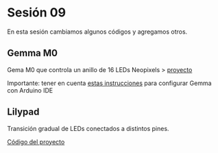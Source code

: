# Sesión 09

En esta sesión cambiamos algunos códigos y agregamos otros. 

## Gemma M0 

Gema M0 que controla un anillo de 16 LEDs Neopixels > [proyecto](./gemmaM0/gemmaM0.ino)

Importante: tener en cuenta [estas instrucciones](https://learn.adafruit.com/adafruit-gemma-m0/arduino-ide-setup) para configurar Gemma con Arduino IDE 

## Lilypad

Transición gradual de LEDs conectados a distintos pines. 

[Código del proyecto](./lilypad/lilypad.ino)
